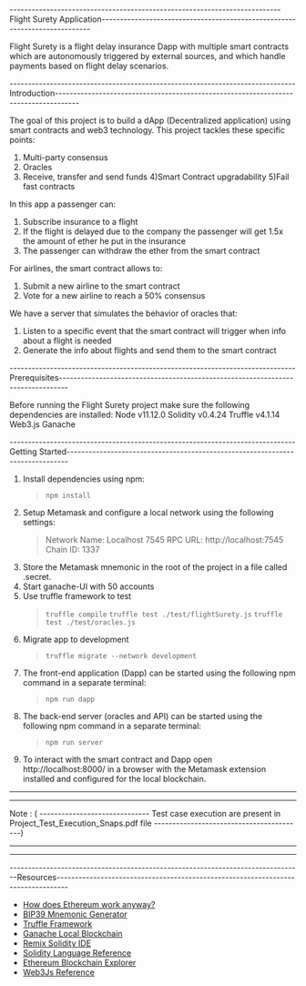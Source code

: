 --------------------------------------------------------------------------Flight Surety Application---------------------------------------------------------------------------

Flight Surety is a flight delay insurance Dapp with multiple smart contracts which are autonomously triggered by external sources, and which handle payments based on flight delay scenarios.

------------------------------------------------------------------------------Introduction------------------------------------------------------------------------------------

The goal of this project is to build a dApp (Decentralized application) using smart contracts and web3 technology. This project tackles these specific points:
1) Multi-party consensus
2) Oracles
3) Receive, transfer and send funds
4)Smart Contract upgradability
5)Fail fast contracts

In this app a passenger can:
1) Subscribe insurance to a flight
2) If the flight is delayed due to the company the passenger will get 1.5x the amount of ether he put in the insurance
3) The passenger can withdraw the ether from the smart contract

For airlines, the smart contract allows to:
1) Submit a new airline to the smart contract
2) Vote for a new airline to reach a 50% consensus


We have a server that simulates the behavior of oracles that:
1) Listen to a specific event that the smart contract will trigger when info about a flight is needed
2) Generate the info about flights and send them to the smart contract

------------------------------------------------------------------------------Prerequisites--------------------------------------------------------------------------------

Before running the Flight Surety project make sure the following dependencies are installed:
Node v11.12.0
Solidity  v0.4.24
Truffle  v4.1.14
Web3.js
Ganache 

------------------------------------------------------------------------------Getting Started------------------------------------------------------------------------------

1) Install dependencies using npm:
    > `npm install`
2) Setup Metamask and configure a local network using the following settings:
    >Network Name: Localhost 7545
    >RPC URL: http://localhost:7545
    >Chain ID: 1337
3) Store the Metamask mnemonic in the root of the project in a file called .secret.
4) Start ganache-UI with 50 accounts
5) Use truffle framework to test 
    >`truffle compile`
    >`truffle test ./test/flightSurety.js`
    >`truffle test ./test/oracles.js`
6) Migrate app to development 
    >`truffle migrate --network development`
7) The front-end application (Dapp) can be started using the following npm command in a separate terminal:
    >`npm run dapp`
8) The back-end server (oracles and API) can be started using the following npm command in a separate terminal:
    >`npm run server`
9) To interact with the smart contract and Dapp open http://localhost:8000/ in a browser with the Metamask extension installed and configured for the local blockchain.

***************************************************************************************************************************************************************
***************************************************************************************************************************************************************
Note :  ( ------------------------------  Test case execution are present in Project_Test_Execution_Snaps.pdf file   -----------------------------------------)
***************************************************************************************************************************************************************
***************************************************************************************************************************************************************

--------------------------------------------------------------------------------Resources---------------------------------------------------------------------------------

* [How does Ethereum work anyway?](https://medium.com/@preethikasireddy/how-does-ethereum-work-anyway-22d1df506369)
* [BIP39 Mnemonic Generator](https://iancoleman.io/bip39/)
* [Truffle Framework](http://truffleframework.com/)
* [Ganache Local Blockchain](http://truffleframework.com/ganache/)
* [Remix Solidity IDE](https://remix.ethereum.org/)
* [Solidity Language Reference](http://solidity.readthedocs.io/en/v0.4.24/)
* [Ethereum Blockchain Explorer](https://etherscan.io/)
* [Web3Js Reference](https://github.com/ethereum/wiki/wiki/JavaScript-API)
